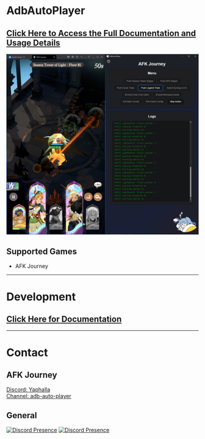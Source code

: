 # AdbAutoPlayer

## [Click Here to Access the Full Documentation and Usage Details](https://yulesxoxo.github.io/AdbAutoPlayer/)
![gui.png](docs/src/images/app/app.png)

## Supported Games
- AFK Journey

_____

# Development

## [Click Here for Documentation](https://yulesxoxo.github.io/AdbAutoPlayer/development/general.html)

___

# Contact
## AFK Journey
[Discord: Yaphalla](https://discord.gg/yaphalla)  
[Channel: adb-auto-player](https://discord.com/channels/1332082220013322240/1338732933057347655)
## General
[![Discord Presence](https://lanyard.cnrad.dev/api/518169167048998913)](https://discord.com/users/518169167048998913)
[![Discord Presence](https://lanyard.cnrad.dev/api/176450119917371392)](https://discord.com/users/176450119917371392)
